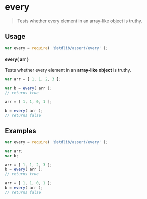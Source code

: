 <!--

@license Apache-2.0

Copyright (c) 2022 The Stdlib Authors.

Licensed under the Apache License, Version 2.0 (the "License");
you may not use this file except in compliance with the License.
You may obtain a copy of the License at

   http://www.apache.org/licenses/LICENSE-2.0

Unless required by applicable law or agreed to in writing, software
distributed under the License is distributed on an "AS IS" BASIS,
WITHOUT WARRANTIES OR CONDITIONS OF ANY KIND, either express or implied.
See the License for the specific language governing permissions and
limitations under the License.

-->

# every

> Tests whether every element in an array-like object is truthy.

<section class="usage">

## Usage

```javascript
var every = require( '@stdlib/assert/every' );
```

#### every( arr )

Tests whether every element in an **array-like object** is truthy.

```javascript
var arr = [ 1, 1, 2, 3 ];

var b = every( arr );
// returns true

arr = [ 1, 1, 0, 1 ];

b = every( arr );
// returns false
```

</section>

<!-- /.usage -->

<section class="examples">

## Examples

<!-- eslint no-undef: "error" -->

```javascript
var every = require( '@stdlib/assert/every' );

var arr;
var b;

arr = [ 1, 1, 2, 3 ];
b = every( arr );
// returns true

arr = [ 1, 1, 0, 1 ];
b = every( arr );
// returns false
```

</section>

<!-- /.examples -->

<!-- Section for related `stdlib` packages. Do not manually edit this section, as it is automatically populated. -->

<section class="related">

</section>

<!-- /.related -->

<!-- Section for all links. Make sure to keep an empty line after the `section` element and another before the `/section` close. -->

<section class="links">

<!-- <related-links> -->

<!-- </related-links> -->

</section>

<!-- /.links -->


